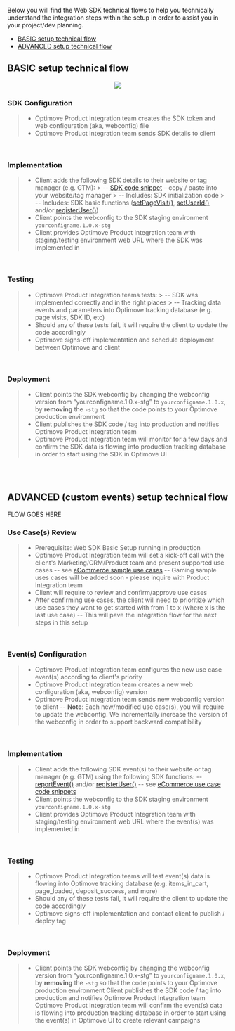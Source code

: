 Below you will find the Web SDK technical flows to help you technically understand the integration steps within the setup in order to assist you in your project/dev planning.

- [BASIC setup technical flow](#basic-flow) 
- [ADVANCED setup technical flow](#advanced-flow) 


## <a id="basic-flow"></a>BASIC setup technical flow

<p align="center"><img src="https://github.com/optimove-tech/Web-SDK-Integration-Guide/raw/master/Web%20SDK%20Tech%20Flows/web-sdk-tech-flow-basic.jpg?raw=true"></p>


### SDK Configuration
> - Optimove Product Integration team creates the SDK token and web configuration (aka, webconfig) file
> - Optimove Product Integration team sends SDK details to client

<br/>

### Implementation
> - Client adds the following SDK details to their website or tag manager (e.g. GTM):
	> -- [SDK code snippet](https://github.com/optimove-tech/Web-SDK-Integration-Guide/blob/master/Web-SDK-Code-Snippets/GTM-CustomHTML-Code-Snippet.html) – copy / paste into your website/tag manager
		> -- Includes: SDK initialization code
		> -- Includes: SDK basic functions ([setPageVisit()](https://github.com/optimove-tech/Web-SDK-Integration-Guide#track-visits), [setUserId()](https://github.com/optimove-tech/Web-SDK-Integration-Guide#link-visit-customer) and/or [registerUser()](https://github.com/optimove-tech/Web-SDK-Integration-Guide#record-user-email))
> - Client points the webconfig to the SDK staging environment `yourconfigname.1.0.x-stg`
> - Client provides Optimove Product Integration team with staging/testing environment web URL where the SDK was implemented in

<br/>

### Testing
> - Optimove Product Integration teams tests:
	> -- SDK was implemented correctly and in the right places
	> -- Tracking data events and parameters into Optimove tracking database (e.g. page visits, SDK ID, etc)
> - Should any of these tests fail, it will require the client to update the code accordingly
> - Optimove signs-off implementation and schedule deployment between Optimove and client

<br/>

### Deployment
> - Client points the SDK webconfig by changing the webconfig version from “yourconfigname.1.0.x-stg” to `yourconfigname.1.0.x`, by **removing** the `-stg` so that the code points to your Optimove production environment
> - Client publishes the SDK code / tag into production and notifies Optimove Product Integration team
> - Optimove Product Integration team will monitor for a few days and confirm the SDK data is flowing into production tracking database in order to start using the SDK in Optimove UI

<br/><br/>

## <a id="advanced-flow"></a>ADVANCED (custom events) setup technical flow

FLOW GOES HERE


### Use Case(s) Review
> - Prerequisite: Web SDK Basic Setup running in production
> - Optimove Product Integration team will set a kick-off call with the client's Marketing/CRM/Product team and present supported use cases
> -- see [eCommerce sample use cases](https://docs.optimove.com/track-and-trigger-use-cases/)
> -- Gaming sample uses cases will be added soon - please inquire with Product Integration team 
> - Client will require to review and confirm/approve use cases
> - After confirming use cases, the client will need to prioritize which use cases they want to get started with from 1 to x (where x is the last use case)
>  -- This will pave the integration flow for the next steps in this setup

<br/>

### Event(s) Configuration
> - Optimove Product Integration team configures the new use case event(s) according to client's priority
> - Optimove Product Integration team creates a new web configuration (aka, webconfig) version
> - Optimove Product Integration team sends new webconfig version to client
> -- **Note**: Each new/modified use case(s), you will require to update the webconfig. We incrementally increase the version of the webconfig in order to support backward compatibility

<br/>

### Implementation
> - Client adds the following SDK event(s) to their website or tag manager (e.g. GTM) using the following SDK functions:
> -- [reportEvent()](https://github.com/optimove-tech/Web-SDK-Integration-Guide#custom-events) and/or [registerUser()](https://github.com/optimove-tech/Web-SDK-Integration-Guide#record-user-email)
> -- see [eCommerce use case code snippets](https://github.com/optimove-tech/Web-SDK-Integration-Guide/tree/master/eComm-Use-Cases-Code-Snippets)
> - Client points the webconfig to the SDK staging environment `yourconfigname.1.0.x-stg`
> - Client provides Optimove Product Integration team with staging/testing environment web URL where the event(s) was implemented in

<br/>

### Testing
> - Optimove Product Integration teams will test event(s) data is flowing into Optimove tracking database (e.g. items_in_cart, page_loaded, deposit_success, and more)
> - Should any of these tests fail, it will require the client to update the code accordingly
> - Optimove signs-off implementation and contact client to publish / deploy tag

<br/>

### Deployment
> - Client points the SDK webconfig by changing the webconfig version from “yourconfigname.1.0.x-stg” to `yourconfigname.1.0.x`, by **removing** the `-stg` so that the code points to your Optimove production environment
> Client publishes the SDK code / tag into production and notifies Optimove Product Integration team
> Optimove Product Integration team will confirm the event(s) data is flowing into production tracking database in order to start using the event(s) in Optimove UI to create relevant campaigns
